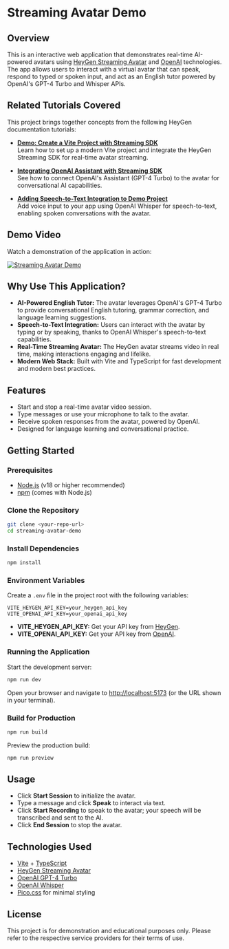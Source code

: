 # Streaming Avatar Demo

## Overview

This is an interactive web application that demonstrates real-time AI-powered avatars using [HeyGen Streaming Avatar](https://www.heygen.com/) and [OpenAI](https://openai.com/) technologies. The app allows users to interact with a virtual avatar that can speak, respond to typed or spoken input, and act as an English tutor powered by OpenAI's GPT-4 Turbo and Whisper APIs.

## Related Tutorials Covered

This project brings together concepts from the following HeyGen documentation tutorials:

- **[Demo: Create a Vite Project with Streaming SDK](https://docs.heygen.com/docs/creating-a-vite-project-with-streaming-sdk)**  
  Learn how to set up a modern Vite project and integrate the HeyGen Streaming SDK for real-time avatar streaming.

- **[Integrating OpenAI Assistant with Streaming SDK](https://docs.heygen.com/docs/integrate-with-opeanai-assistant)**  
  See how to connect OpenAI's Assistant (GPT-4 Turbo) to the avatar for conversational AI capabilities.

- **[Adding Speech-to-Text Integration to Demo Project](https://docs.heygen.com/docs/adding-speech-to-text-integration-to-demo-project)**  
  Add voice input to your app using OpenAI Whisper for speech-to-text, enabling spoken conversations with the avatar.

## Demo Video

Watch a demonstration of the application in action:

[![Streaming Avatar Demo](https://img.youtube.com/vi/CYBEA5hUpbg/0.jpg)](https://www.youtube.com/watch?v=CYBEA5hUpbg)

## Why Use This Application?

- **AI-Powered English Tutor:** The avatar leverages OpenAI's GPT-4 Turbo to provide conversational English tutoring, grammar correction, and language learning suggestions.
- **Speech-to-Text Integration:** Users can interact with the avatar by typing or by speaking, thanks to OpenAI Whisper's speech-to-text capabilities.
- **Real-Time Streaming Avatar:** The HeyGen avatar streams video in real time, making interactions engaging and lifelike.
- **Modern Web Stack:** Built with Vite and TypeScript for fast development and modern best practices.

## Features

- Start and stop a real-time avatar video session.
- Type messages or use your microphone to talk to the avatar.
- Receive spoken responses from the avatar, powered by OpenAI.
- Designed for language learning and conversational practice.

## Getting Started

### Prerequisites

- [Node.js](https://nodejs.org/) (v18 or higher recommended)
- [npm](https://www.npmjs.com/) (comes with Node.js)

### Clone the Repository

```bash
git clone <your-repo-url>
cd streaming-avatar-demo
```

### Install Dependencies

```bash
npm install
```

### Environment Variables

Create a `.env` file in the project root with the following variables:

```env
VITE_HEYGEN_API_KEY=your_heygen_api_key
VITE_OPENAI_API_KEY=your_openai_api_key
```

- **VITE_HEYGEN_API_KEY:** Get your API key from [HeyGen](https://www.heygen.com/).
- **VITE_OPENAI_API_KEY:** Get your API key from [OpenAI](https://platform.openai.com/).

### Running the Application

Start the development server:

```bash
npm run dev
```

Open your browser and navigate to [http://localhost:5173](http://localhost:5173) (or the URL shown in your terminal).

### Build for Production

```bash
npm run build
```

Preview the production build:

```bash
npm run preview
```

## Usage

- Click **Start Session** to initialize the avatar.
- Type a message and click **Speak** to interact via text.
- Click **Start Recording** to speak to the avatar; your speech will be transcribed and sent to the AI.
- Click **End Session** to stop the avatar.

## Technologies Used

- [Vite](https://vitejs.dev/) + [TypeScript](https://www.typescriptlang.org/)
- [HeyGen Streaming Avatar](https://www.heygen.com/)
- [OpenAI GPT-4 Turbo](https://platform.openai.com/docs/models/gpt-4)
- [OpenAI Whisper](https://platform.openai.com/docs/guides/speech-to-text)
- [Pico.css](https://picocss.com/) for minimal styling

## License

This project is for demonstration and educational purposes only. Please refer to the respective service providers for their terms of use. 